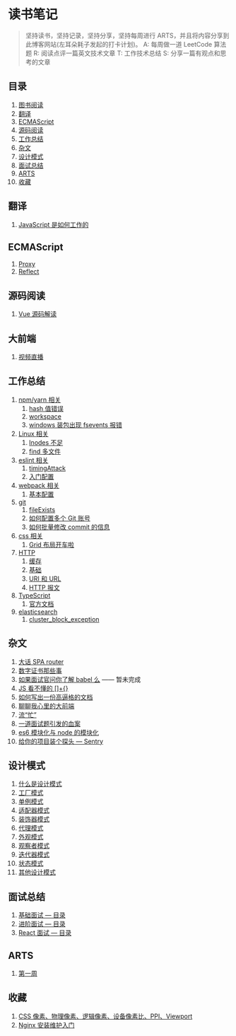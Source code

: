 # 读书笔记

> 坚持读书，坚持记录，坚持分享，坚持每周进行 ARTS，并且将内容分享到此博客网站(左耳朵耗子发起的打卡计划)。
> A: 每周做一道 LeetCode 算法题
> R: 阅读点评一篇英文技术文章
> T: 工作技术总结
> S: 分享一篇有观点和思考的文章

## 目录

1. [图书阅读](./book)
2. [翻译](#翻译)
3. [ECMAScript](#ecmascript)
4. [源码阅读](#源码阅读)
5. [工作总结](#工作总结)
6. [杂文](#杂文)
7. [设计模式](#设计模式)
8. [面试总结](#面试总结)
9. [ARTS](#ARTS)
10. [收藏](#收藏)

## 翻译

1. [JavaScript 是如何工作的](./translate/jswork/index.md)

## ECMAScript

1. [Proxy](./ECMAScript/Proxy.md)
2. [Reflect](./ECMAScript/Reflect.md)

## 源码阅读

1. [Vue 源码解读](./sourceRead/vue)

## 大前端

1. [视频直播](./greatFE/video/index.md)

## 工作总结

1. [npm/yarn 相关](./worknotes/npm)
   1. [hash 值错误](./worknotes/npm/hash.md)
   2. [workspace](./worknotes/npm/workspace.md)
   3. [windows 装包出现 fsevents 报错](./worknotes/npm/fsevents.md)
2. [Linux 相关](./worknotes/linux)
   1. [Inodes 不足](./worknotes/linux/noSpaceLeft.md)
   2. [find 多文件](./worknotes/linux/find.md)
3. [eslint 相关](./worknotes/eslint)
   1. [timingAttack](./worknotes/eslint/timingAttack.md)
   2. [入门配置](./worknotes/eslint/baseConfig.md)
4. [webpack 相关](./worknotes/webpack)
   1. [基本配置](./worknotes/webpack/webpack.md)
5. [git](./worknotes/git)
   1. [fileExists](./worknotes/git/fileExists.md)
   2. [如何配置多个 Git 账号](./worknotes/git/multiAccount.md)
   3. [如何批量修改 commit 的信息](./worknotes/git/updateUserInfo.md)
6. [css 相关](./worknotes/css)
   1. [Grid 布局开车啦](./worknotes/css/grid.md)
7. [HTTP](./worknotes/http)
   1. [缓存](./worknotes/http/cache.md)
   2. [基础](./worknotes/http/base.md)
   3. [URI 和 URL](./worknotes/http/urx.md)
   4. [HTTP 报文](./worknotes/http/message.md)
8. [TypeScript](./worknotes/typescript)
   1. [官方文档](https://www.tslang.cn/docs/handbook/typescript-in-5-minutes.html)
9. [elasticsearch](./worknotes/elasticsearch)
   1. [cluster_block_exception](./worknotes/elasticsearch/cluster_block_exception.md)

## 杂文

1. [大话 SPA router](./Essay/spa.md)
2. [数字证书那些事](./Essay/ca.md)
3. [如果面试官问你了解 babel 么](./Essay/babel.md) —— 暂未完成
4. [JS 看不懂的 []+{}](./Essay/typeChange.md)
5. [如何写出一份高逼格的文档](./Essay/howToWrite.md)
6. [聊聊我心里的大前端](./Essay/bigFE.md)
7. [流“忙”](./Essay/stream.md)
8. [一道面试题引发的血案](./Essay/event_loop.md)
9. [es6 模块化与 node 的模块化](./Essay/module.md)
10. [给你的项目装个探头 — Sentry](./Essay/sentry.md)

## 设计模式

1. [什么是设计模式](./designPattern/designPattern.md)
2. [工厂模式](./designPatern/factoryPattern.md)
3. [单例模式](./designPattern/singlePattern.md)
4. [适配器模式](./designPattern/adapterPattern.md)
5. [装饰器模式](./designPattern/decoratorPattern.md)
6. [代理模式](./designPattern/proxyPattern.md)
7. [外观模式](./designPattern/facadePattern.md)
8. [观察者模式](./designPattern/observerPattern.md)
9. [迭代器模式](./designPattern/iteratorPattern.md)
10. [状态模式](./designPattern/statusPattern.md)
11. [其他设计模式](./designPattern/otherPattern.md)

## 面试总结

1. [基础面试 — 目录](./interview/base/index.md)
2. [进阶面试 — 目录](./interview/advanced/index.md)
3. [React 面试 — 目录](./interview/react/index.md)

## ARTS

1. [第一周](./arts/week_1.md)

## 收藏

1. [CSS 像素、物理像素、逻辑像素、设备像素比、PPI、Viewport](https://github.com/jawil/blog/issues/21)
2. [Nginx 安装维护入门](https://github.com/jaywcjlove/nginx-tutorial/blob/master/README.md)
